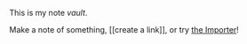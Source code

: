 This is my note *vault*.

Make a note of something, [[create a link]], or try [the Importer](https://help.obsidian.md/Plugins/Importer)!

